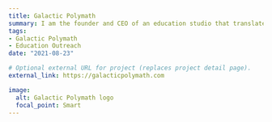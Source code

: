 ```yaml
---
title: Galactic Polymath
summary: I am the founder and CEO of an education studio that translates current research into very high-production, interdisciplinary lessons for grades 5-12 that are free for teachers. With GP, we are pioneering a more equitable concept for educational materials by funding the production of lessons to achieve the outreach needs of organizations that are invested in an informed public, rather than selling to cash-strapped teachers and districts. Learn more at `galacticpolymath.com`.
tags:
- Galactic Polymath
- Education Outreach
date: "2021-08-23"

# Optional external URL for project (replaces project detail page).
external_link: https://galacticpolymath.com

image:
  alt: Galactic Polymath logo 
  focal_point: Smart
---
```

